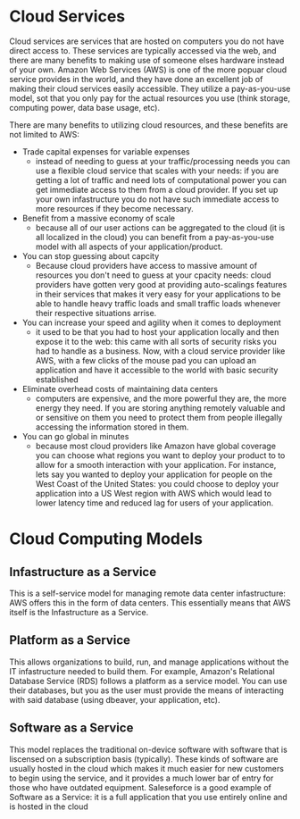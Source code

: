 # Cloud Services
Cloud services are services that are hosted on computers you do not have direct access to. These services are typically accessed via the web, and there are many benefits to making use of someone elses hardware instead of your own. Amazon Web Services (AWS) is one of the more popuar cloud service provides in the world, and they have done an excellent job of making their cloud services easily accessible. They utilize a pay-as-you-use model, sot that you only pay for the actual resources you use (think storage, computing power, data base usage, etc).

There are many benefits to utilizing cloud resources, and these benefits are not limited to AWS:

- Trade capital expenses for variable expenses
    - instead of needing to guess at your traffic/processing needs you can use a flexible cloud service that scales with your needs: if you are getting a lot of traffic and need lots of computational power you can get immediate access to them from a cloud provider. If you set up your own infastructure you do not have such immediate access to more resources if they become necessary.
- Benefit from a massive economy of scale
    - because all of our user actions can be aggregated to the cloud (it is all localized in the cloud) you can benefit from a pay-as-you-use model with all aspects of your application/product.
- You can stop guessing about capcity
    - Because cloud providers have access to massive amount of resources you don't need to guess at your  cpacity needs: cloud providers have gotten very good at providing auto-scalings features in their services that makes it very easy for your applications to be able to handle heavy traffic loads and small traffic loads whenever their respective situations arrise.
- You can increase your speed and agility when it comes to deployment
    - it used to be that you had to host your application locally and then expose it to the web: this came with all sorts of security risks you had to handle as a business. Now, with a cloud service provider like AWS, with a few clicks of the mouse pad you can upload an application and have it accessible to the world with basic security established
- Eliminate overhead costs of maintaining data centers
    - computers are expensive, and the more powerful they are, the more energy they need. If you are storing anything remotely valuable and or sensitive on them you need to protect them from people illegally accessing the information stored in them.
- You can go global in minutes
    - because most cloud providers like Amazon have global coverage you can choose what regions you want to deploy your product to to allow for a smooth interaction with your application. For instance, lets say you wanted to deploy your application for people on the West Coast of the United States: you could choose to deploy your application into a US West region with AWS which would lead to lower latency time and reduced lag for users of your application. 

# Cloud Computing Models

## Infastructure as a Service
This is a self-service model for managing remote data center infastructure: AWS offers this in the form of data centers. This essentially means that AWS itself is the Infastructure as a Service.

## Platform as a Service
This allows organizations to build, run, and manage applications without the IT infastructure needed to build them. For example, Amazon's Relational Database Service (RDS) follows a platform as a service model. You can use their databases, but you as the user must provide the means of interacting with said database (using dbeaver, your application, etc).

## Software as a Service
This model replaces the traditional on-device software with software that is liscensed on a subscription basis (typically). These kinds of software are usually hosted in the cloud which makes it much easier for new customers to begin using the service, and it provides a much lower bar of entry for those who have outdated equipment. Saleseforce is a good example of Software as a Service: it is a full application that you use entirely online and is hosted in the cloud